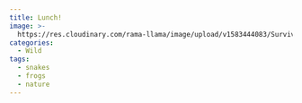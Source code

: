 ```yaml
---
title: Lunch!
image: >-
  https://res.cloudinary.com/rama-llama/image/upload/v1583444083/Survival_f2abab.jpg
categories:
  - Wild
tags:
  - snakes
  - frogs
  - nature
---
```

